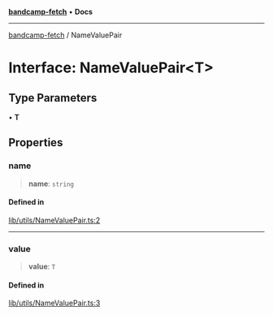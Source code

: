 [**bandcamp-fetch**](../README.md) • **Docs**

***

[bandcamp-fetch](../README.md) / NameValuePair

# Interface: NameValuePair\<T\>

## Type Parameters

• **T**

## Properties

### name

> **name**: `string`

#### Defined in

[lib/utils/NameValuePair.ts:2](https://github.com/patrickkfkan/bandcamp-fetch/blob/d7908af6ae5080a27ddea05f2631b8fc5129d64d/src/lib/utils/NameValuePair.ts#L2)

***

### value

> **value**: `T`

#### Defined in

[lib/utils/NameValuePair.ts:3](https://github.com/patrickkfkan/bandcamp-fetch/blob/d7908af6ae5080a27ddea05f2631b8fc5129d64d/src/lib/utils/NameValuePair.ts#L3)
